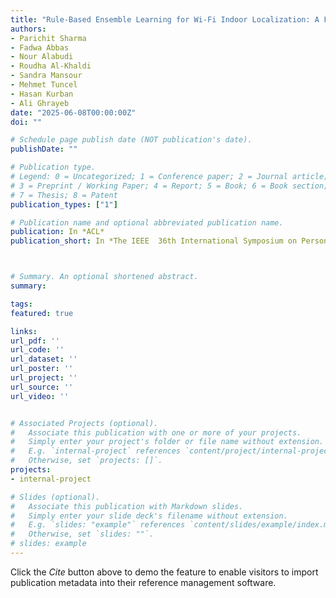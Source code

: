 ```yaml
---
title: "Rule-Based Ensemble Learning for Wi-Fi Indoor Localization: A Fine-Tuned Approach with Comprehensive Machine Learning Benchmarking"
authors:
- Parichit Sharma
- Fadwa Abbas
- Nour Alabudi
- Roudha Al-Khaldi
- Sandra Mansour
- Mehmet Tuncel
- Hasan Kurban
- Ali Ghrayeb
date: "2025-06-08T00:00:00Z"
doi: ""

# Schedule page publish date (NOT publication's date).
publishDate: ""

# Publication type.
# Legend: 0 = Uncategorized; 1 = Conference paper; 2 = Journal article;
# 3 = Preprint / Working Paper; 4 = Report; 5 = Book; 6 = Book section;
# 7 = Thesis; 8 = Patent
publication_types: ["1"]

# Publication name and optional abbreviated publication name.
publication: In *ACL*
publication_short: In *The IEEE  36th International Symposium on Personal, Indoor and Mobile Radio Communications (IEEE PIMRC), Istanbul, Turkiye (under-review)*



# Summary. An optional shortened abstract.
summary:

tags:
featured: true

links:
url_pdf: ''
url_code: ''
url_dataset: ''
url_poster: ''
url_project: ''
url_source: ''
url_video: ''


# Associated Projects (optional).
#   Associate this publication with one or more of your projects.
#   Simply enter your project's folder or file name without extension.
#   E.g. `internal-project` references `content/project/internal-project/index.md`.
#   Otherwise, set `projects: []`.
projects:
- internal-project

# Slides (optional).
#   Associate this publication with Markdown slides.
#   Simply enter your slide deck's filename without extension.
#   E.g. `slides: "example"` references `content/slides/example/index.md`.
#   Otherwise, set `slides: ""`.
# slides: example
---
```



Click the *Cite* button above to demo the feature to enable visitors to import publication metadata into their reference management software.
